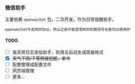 ### 微信助手

主要依赖 `openwechat` 包，二次开发，作为日常提醒助手。
```
openwechat不走网页协议，所以之前不能登录网页的微信号也是可以使用的
```

#### TODO
- [ ] 每天把日志发给助手，到周五自动生成周报格式
- [x] ~~天气下雨/下雪预报提醒，拿伞~~
- [ ] 配置整理成配置文件 
- [ ] 网页端管理
- [ ] 更多... 